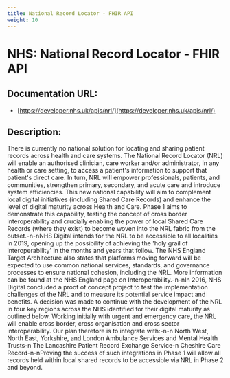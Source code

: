 ```yaml
---
title: National Record Locator - FHIR API
weight: 10
---
```


# NHS: National Record Locator - FHIR API

## Documentation URL:
 - [https://developer.nhs.uk/apis/nrl/](https://developer.nhs.uk/apis/nrl/)

## Description:
There is currently no national solution for locating and sharing patient records across health and care systems. The National Record Locator (NRL) will enable an authorised clinician, care worker and/or administrator, in any health or care setting, to access a patient's information to support that patient's direct care. In turn, NRL will empower professionals, patients, and communities, strengthen primary, secondary, and acute care and introduce system efficiencies. This new national capability will aim to complement local digital initiatives (including Shared Care Records) and enhance the level of digital maturity across Health and Care. Phase 1 aims to demonstrate this capability, testing the concept of cross border interoperability and crucially enabling the power of local Shared Care Records (where they exist) to become woven into the NRL fabric from the outset.-n-nNHS Digital intends for the NRL to be accessible to all localities in 2019, opening up the possibility of achieving the 'holy grail of interoperability' in the months and years that follow. The NHS England Target Architecture also states that platforms moving forward will be expected to use common national services, standards, and governance processes to ensure national cohesion, including the NRL. More information can be found at the NHS England page on Interoperability.-n-nIn 2016, NHS Digital concluded a proof of concept project to test the implementation challenges of the NRL and to measure its potential service impact and benefits. A decision was made to continue with the development of the NRL in four key regions across the NHS identified for their digital maturity as outlined below. Working initially with urgent and emergency care, the NRL will enable cross border, cross organisation and cross sector interoperability. Our plan therefore is to integrate with:-n-n    North West, North East, Yorkshire, and London Ambulance Services and Mental Health Trusts-n    The Lancashire Patient Record Exchange Service-n    Cheshire Care Record-n-nProving the success of such integrations in Phase 1 will allow all records held within local shared records to be accessible via NRL in Phase 2 and beyond.

